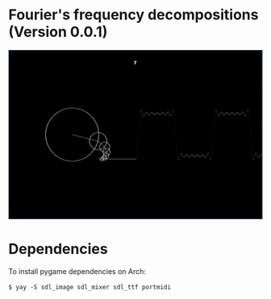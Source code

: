# Fourier's frequency decompositions (Version 0.0.1)

![Fourier](pics/fourier.png)



# Dependencies

To install pygame dependencies on Arch:

```
$ yay -S sdl_image sdl_mixer sdl_ttf portmidi
```

